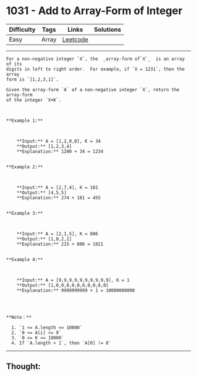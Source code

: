 # 1031 - Add to Array-Form of Integer

Difficulty  | Tags | Links | Solutions
----------- | ---- | ----- | -----
Easy | Array | [Leetcode](https://leetcode.com/problems/add-to-array-form-of-integer/description/) |


-----------

```
For a non-negative integer `X`, the  _array-form of`X`_  is an array of its
digits in left to right order.  For example, if `X = 1231`, then the array
form is `[1,2,3,1]`.

Given the array-form `A` of a non-negative integer `X`, return the array-form
of the integer `X+K`.



**Example 1:**

    
    
    **Input:** A = [1,2,0,0], K = 34
    **Output:** [1,2,3,4]
    **Explanation:** 1200 + 34 = 1234
    

**Example 2:**

    
    
    **Input:** A = [2,7,4], K = 181
    **Output:** [4,5,5]
    **Explanation:** 274 + 181 = 455
    

**Example 3:**

    
    
    **Input:** A = [2,1,5], K = 806
    **Output:** [1,0,2,1]
    **Explanation:** 215 + 806 = 1021
    

**Example 4:**

    
    
    **Input:** A = [9,9,9,9,9,9,9,9,9,9], K = 1
    **Output:** [1,0,0,0,0,0,0,0,0,0,0]
    **Explanation:** 9999999999 + 1 = 10000000000
    



**Note：**

  1. `1 <= A.length <= 10000`
  2. `0 <= A[i] <= 9`
  3. `0 <= K <= 10000`
  4. If `A.length > 1`, then `A[0] != 0`
```

-----------

## Thought:
